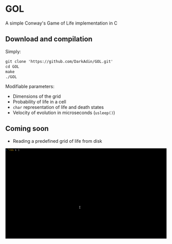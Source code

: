 # GOL
A simple Conway's Game of Life implementation in C

## Download and compilation

Simply:

```
git clone 'https://github.com/DarkAdin/GOL.git'
cd GOL
make
./GOL
```

Modifiable parameters:

* Dimensions of the grid
* Probability of life in a cell
* ```char``` representation of life and death states
* Velocity of evolution in microseconds (```usleep()```)

## Coming soon

* Reading a predefined grid of life from disk

![](gol.gif)
